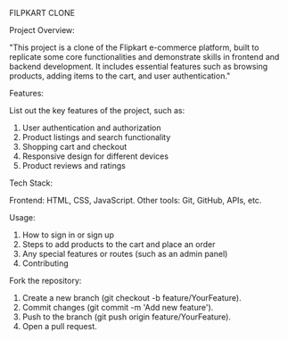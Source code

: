 FILPKART CLONE

Project Overview:

"This project is a clone of the Flipkart e-commerce platform, built to replicate some core functionalities and demonstrate skills in frontend and backend development. It includes essential features such as browsing products, adding items to the cart, and user authentication."

Features:

List out the key features of the project, such as:

1. User authentication and authorization
2. Product listings and search functionality
3. Shopping cart and checkout
4. Responsive design for different devices
5. Product reviews and ratings

Tech Stack:

Frontend: HTML, CSS, JavaScript.
Other tools: Git, GitHub, APIs, etc.

Usage:

1. How to sign in or sign up
2. Steps to add products to the cart and place an order
3. Any special features or routes (such as an admin panel)
4. Contributing

Fork the repository:

1. Create a new branch (git checkout -b feature/YourFeature).
2. Commit changes (git commit -m 'Add new feature').
3. Push to the branch (git push origin feature/YourFeature).
4. Open a pull request.
